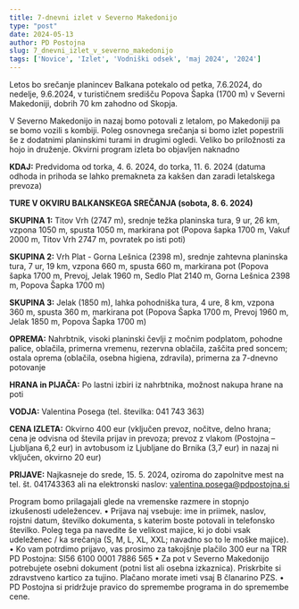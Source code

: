 ```yaml
---
title: 7-dnevni izlet v Severno Makedonijo
type: "post"
date: 2024-05-13
author: PD Postojna
slug: 7_dnevni_izlet_v_severno_makedonijo
tags: ['Novice', 'Izlet', 'Vodniški odsek', 'maj 2024', '2024']
---
```


Letos bo srečanje planincev Balkana potekalo od petka, 7.6.2024, do nedelje, 9.6.2024, v turističnem središču Popova Šapka (1700 m) v Severni Makedoniji, dobrih 70 km zahodno od Skopja.

V Severno Makedonijo in nazaj bomo potovali z letalom, po Makedoniji pa se bomo vozili s kombiji. Poleg osnovnega srečanja si bomo izlet popestrili še z dodatnimi planinskimi turami in drugimi ogledi. Veliko bo priložnosti za hojo in druženje. Okvirni program izleta bo objavljen naknadno

**KDAJ:** Predvidoma od torka, 4. 6. 2024, do torka, 11. 6. 2024 (datuma odhoda in prihoda se lahko premakneta za kakšen dan zaradi letalskega prevoza) 


**TURE V OKVIRU BALKANSKEGA SREČANJA (sobota, 8. 6. 2024)**

**SKUPINA 1:** Titov Vrh (2747 m), srednje težka planinska tura, 9 ur, 26 km, vzpona 1050 m, spusta 1050 m, markirana pot (Popova šapka 1700 m, Vakuf 2000 m, Titov Vrh 2747 m, povratek po isti poti)

**SKUPINA 2:** Vrh Plat - Gorna Lešnica  (2398 m), srednje zahtevna planinska tura, 7 ur, 19 km, vzpona 660 m, spusta 660 m, markirana pot (Popova šapka 1700 m, Prevoj, Jelak 1960 m, Sedlo Plat 2140 m, Gorna Lešnica 2398 m, Popova Šapka 1700 m)

**SKUPINA 3:**  Jelak (1850 m), lahka pohodniška tura, 4 ure, 8 km, vzpona 360 m, spusta 360 m, markirana pot (Popova Šapka 1700 m, Prevoj 1960 m, Jelak 1850 m, Popova Šapka 1700 m)


**OPREMA:** Nahrbtnik, visoki planinski čevlji z močnim podplatom, pohodne palice, oblačila, primerna vremenu, rezervna oblačila, zaščita pred soncem; ostala oprema (oblačila, osebna higiena, zdravila), primerna za 7-dnevno potovanje 

**HRANA in PIJAČA:** Po lastni izbiri iz nahrbtnika, možnost nakupa hrane na poti

**VODJA:** Valentina Posega (tel. številka: 041 743 363)

**CENA IZLETA:** Okvirno 400 eur (vključen prevoz, nočitve, delno hrana; cena je odvisna od števila prijav in prevoza; prevoz z vlakom (Postojna – Ljubljana 6,2 eur) in avtobusom iz Ljubljane do Brnika (3,7 eur) in nazaj ni vključen, okvirno 20 eur)

**PRIJAVE:**  Najkasneje do srede, 15. 5. 2024, oziroma do zapolnitve mest na tel. št. 041743363 ali na elektronski naslov: valentina.posega@pdpostojna.si

Program bomo prilagajali glede na vremenske razmere in stopnjo izkušenosti udeležencev.
•	Prijava naj vsebuje: ime in priimek, naslov, rojstni datum, številko dokumenta, s katerim boste potovali in telefonsko številko. Poleg tega pa navedite še velikost majice, ki jo dobi vsak udeleženec / ka srečanja (S, M, L, XL, XXL; navadno so to le moške majice).
•	Ko vam potrdimo prijavo, vas prosimo za takojšnje plačilo 300 eur na TRR PD Postojna:
SI56 6100 0001 7886 565
•	Za pot v Severno Makedonijo potrebujete osebni dokument (potni list ali osebna izkaznica). Priskrbite si zdravstveno kartico za tujino. Plačano morate imeti vsaj B članarino PZS.
•	PD Postojna si pridržuje pravico do spremembe programa in do spremembe cene.
